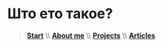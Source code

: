 # Што ето такое?

> [**Start**](/) \\\ [**About me**](/about) \\\ [**Projects**](/projects) \\\ [**Articles**](/articles)
